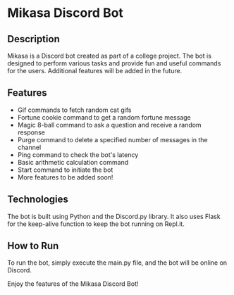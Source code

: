 # Mikasa Discord Bot

## Description
Mikasa is a Discord bot created as part of a college project. The bot is designed to perform various tasks and provide fun and useful commands for the users. Additional features will be added in the future.

## Features
- Gif commands to fetch random cat gifs
- Fortune cookie command to get a random fortune message
- Magic 8-ball command to ask a question and receive a random response
- Purge command to delete a specified number of messages in the channel
- Ping command to check the bot's latency
- Basic arithmetic calculation command
- Start command to initiate the bot
- More features to be added soon!

## Technologies
The bot is built using Python and the Discord.py library. It also uses Flask for the keep-alive function to keep the bot running on Repl.it.

## How to Run
To run the bot, simply execute the main.py file, and the bot will be online on Discord.

Enjoy the features of the Mikasa Discord Bot!

